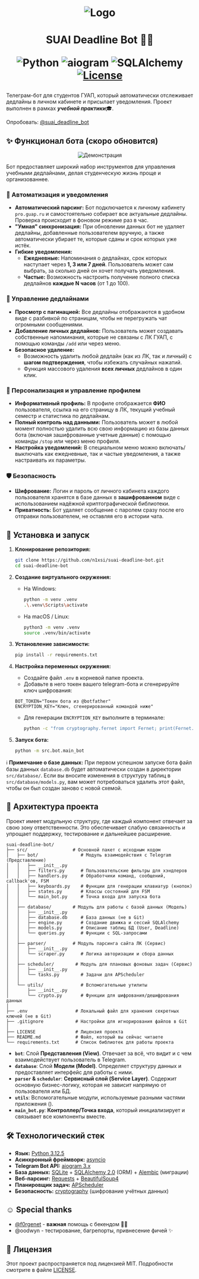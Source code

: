 <h1 align="center">
  <img src="https://i.imgur.com/aJag1X6.png" align="top" alt="Logo">
</h1>

<h1 align="center">
    
  SUAI Deadline Bot 🤖🔥

  ![Python](https://custom-icon-badges.demolab.com/badge/3.10+-ff480d?logo=pythonn&label=Python&labelColor=242523&style=for-the-badge)
  ![aiogram](https://img.shields.io/badge/aiogram-3.x-ff480d?style=for-the-badge&logo=telegram&labelColor=242523)
  ![SQLAlchemy](https://custom-icon-badges.demolab.com/badge/2.0-ff480d?logo=sqlalchemy&label=SQLAlchemy&labelColor=242523&style=for-the-badge)
  [![License](https://custom-icon-badges.demolab.com/badge/MIT-ff480d?logo=law&label=License&labelColor=242523&style=for-the-badge)](LICENSE)
  
</h1>

Телеграм-бот для студентов ГУАП, который автоматически отслеживает дедлайны в личном кабинете и присылает уведомления. Проект выполнен в рамках <b><i>учебной практики</i></b>🎓.

Опробовать: [@suai_deadline_bot](https://t.me/suai_deadline_bot)

## ✨ Функционал бота (скоро обновится)

<div align="center">
  
  ![Демонстрация](https://i.imgur.com/98pM8ZA.gif)

</div>

Бот предоставляет широкий набор инструментов для управления учебными дедлайнами, делая студенческую жизнь проще и организованнее.

### 🔔 Автоматизация и уведомления

*   **Автоматический парсинг:** Бот подключается к личному кабинету `pro.guap.ru` и самостоятельно собирает все актуальные дедлайны. Проверка происходит в фоновом режиме раз в час.
*   **"Умная" синхронизация:** При обновлении данных бот не удаляет дедлайны, добавленные пользователем вручную, а также автоматически убирает те, которые сданы и срок которых уже истёк.
*   **Гибкие уведомления:**
    *   **Ежедневные:** Напоминания о дедлайнах, срок которых наступает через **1, 3 или 7 дней**. Пользователь может сам выбрать, за сколько дней он хочет получать уведомления.
    *   **Частые:** Возможность настроить получение полного списка дедлайнов **каждые N часов** (от 1 до 100).

### 🔧 Управление дедлайнами

*   **Просмотр с пагинацией:** Все дедлайны отображаются в удобном виде с разбивкой по страницам, чтобы не перегружать чат огромными сообщениями.
*   **Добавление личных дедлайнов:** Пользователь может создавать собственные напоминания, которые не связаны с ЛК ГУАП, с помощью команды `/add` или через меню.
*   **Безопасное удаление:**
    *   Возможность удалить любой дедлайн (как из ЛК, так и личный) с **шагом подтверждения**, чтобы избежать случайных нажатий.
    *   Функция массового удаления **всех личных** дедлайнов в один клик.

### 👤 Персонализация и управление профилем

*   **Информативный профиль:** В профиле отображается **ФИО** пользователя, ссылка на его страницу в ЛК, текущий учебный семестр и статистика по дедлайнам.
*   **Полный контроль над данными:** Пользователь может в любой момент полностью удалить всю свою информацию из базы данных бота (включая зашифрованные учетные данные) с помощью команды `/stop` или через меню профиля.
*   **Настройка уведомлений:** В специальном меню можно включать/выключать как ежедневные, так и частые уведомления, а также настраивать их параметры.

### 🛡 Безопасность

*   **Шифрование:** Логин и пароль от личного кабинета каждого пользователя хранятся в базе данных в **зашифрованном** виде с использованием надёжной криптографической библиотеки.
*   **Приватность:** Бот удаляет сообщение с паролем сразу после его отправки пользователем, не оставляя его в истории чата.

## 🚀 Установка и запуск

1.  **Клонирование репозитория:**
    ```bash
    git clone https://github.com/n1xsi/suai-deadline-bot.git
    cd suai-deadline-bot
    ```

2.  **Создание виртуального окружения:**
    *   На Windows:
        ```bash
        python -m venv .venv
        .\.venv\Scripts\activate
        ```
    *   На macOS / Linux:
        ```bash
        python3 -m venv .venv
        source .venv/bin/activate
        ```

3.  **Установление зависимости:**
    ```bash
    pip install -r requirements.txt
    ```

4.  **Настройка переменных окружения:**
    *   Создайте файл `.env` в корневой папке проекта.
    *   Добавьте в него токен вашего telegram-бота и сгенерируйте ключ шифрования:

    ```.env
    BOT_TOKEN="Токен бота из @botfather"
    ENCRYPTION_KEY="Ключ, сгенерированный командой ниже"
    ```
    *   Для генерации `ENCRYPTION_KEY` выполните в терминале:
        ```bash
        python -c "from cryptography.fernet import Fernet; print(Fernet.generate_key().decode())"
        ```

5.  **Запуск бота:**
    ```bash
    python -m src.bot.main_bot
    ```
    
ℹ️ **Примечание о базе данных:**
При первом успешном запуске бота файл базы данных `database.db` будет автоматически создан в директории `src/database/`. Если вы вносите изменения в структуру таблиц в `src/database/models.py`, вам может потребоваться удалить этот файл, чтобы он был создан заново с новой схемой.

## 📂 Архитектура проекта

Проект имеет модульную структуру, где каждый компонент отвечает за свою зону ответственности. Это обеспечивает слабую связанность и упрощает поддержку, тестирование и дальнейшее расширение.

```
suai-deadline-bot/
├── src/                 # Основной пакет с исходным кодом
│   ├── bot/                # Модуль взаимодействия с Telegram (Представление)
│   │   ├── __init__.py
│   │   ├── filters.py      # Пользовательские фильтры для хэндлеров
│   │   ├── handlers.py     # Обработчики команд, сообщений, callback'ов, FSM
│   │   ├── keyboards.py    # Функции для генерации клавиатур (кнопок)
│   │   ├── states.py       # Классы состояний для FSM
│   │   └── main_bot.py     # Точка входа для запуска бота
│   │
│   ├── database/        # Модуль для работы с базой данных (Модель)
│   │   ├── __init__.py
│   │   ├── database.db     # База данных (не в Git)
│   │   ├── engine.py       # Создание движка и сессий SQLAlchemy
│   │   ├── models.py       # Описание таблиц БД (User, Deadline)
│   │   └── queries.py      # Функции с SQL-запросами
│   │
│   ├── parser/          # Модуль парсинга сайта ЛК (Сервис)
│   │   ├── __init__.py
│   │   └── scraper.py      # Логика авторизации и сбора данных
│   │
│   ├── scheduler/        # Модуль для плановых фоновых задач (Сервис)
│   │   ├── __init__.py
│   │   └── tasks.py        # Задачи для APScheduler
│   │
│   └── utils/              # Вспомогательные утилиты
│       ├── __init__.py
│       └── crypto.py       # Функции для шифрования/дешифрования данных
│
├── .env                  # Локальный файл для хранения секретных ключей (не в Git)
├── .gitignore            # Настройки для игнорирования файлов в Git
│
├── LICENSE               # Лицензия проекта
├── README.md             # Файл, который вы сейчас читаете
└── requirements.txt      # Список библиотек для работы проекта
```
*   **`bot`**: Слой **Представления (View)**. Отвечает за всё, что видит и с чем взаимодействует пользователь в Telegram.
*   **`database`**: Слой **Модели (Model)**. Определяет структуру данных и предоставляет интерфейс для работы с ними.
*   **`parser` & `scheduler`**: **Сервисный слой (Service Layer)**. Содержит основную бизнес-логику, которая не зависит напрямую от пользователя или БД.
*   **`utils`**: Вспомогательные модули, используемые разными частями приложения ().
*   **`main_bot.py`**: **Контроллер/Точка входа**, который инициализирует и связывает все компоненты вместе.

## 🛠 Технологический стек

*   **Язык:** [Python 3.12.5](https://www.python.org/downloads/release/python-3125)
*   **Асинхронный фреймворк:** [asyncio](https://docs.python.org/3/library/asyncio.html)
*   **Telegram Bot API:** [aiogram 3.x](https://docs.aiogram.dev/en/v3.22.0)
*   **База данных:** [SQLite](https://www.sqlite.org/docs.html) + [SQLAlchemy 2.0](https://docs.sqlalchemy.org/en/20) (ORM) + [Alembic](https://alembic.sqlalchemy.org/en/latest) (миграции)
*   **Веб-парсинг:** [Requests](https://requests.readthedocs.io/en/latest) + [BeautifulSoup4](https://beautiful-soup-4.readthedocs.io/en/latest)
*   **Планировщик задач:** [APScheduler](https://apscheduler.readthedocs.io/en/stable/userguide.html)
*   **Безопасность:** [cryptography](https://cryptography.io/en/latest) (шифрование учётных данных)

## ☺️ Special thanks
* [@f0rgenet](https://github.com/f0rgenet) - <b>важная</b> помощь с бекендом 🐍🙏
* @oodwyn - тестирование, багрепорты, привнесение фичей ✨

## 📄 Лицензия

Этот проект распространяется под лицензией MIT. Подробности смотрите в файле [LICENSE](LICENSE).
